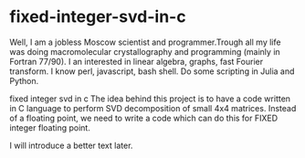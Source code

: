 # fixed-integer-svd-in-c
Well, I am a jobless Moscow scientist and programmer.Trough all my life was doing macromolecular crystallography and programming (mainly in Fortran 77/90). I an interested in linear algebra, graphs, fast Fourier transform. I know perl, javascript, bash shell. Do some scripting in Julia and Python.

fixed integer svd in c
The idea behind this project is to have a code written in C language to perform SVD decomposition of small 4x4 matrices.
Instead of a floating point, we need to write a code which can do this for FIXED integer floating point.

I will introduce a better text later.
